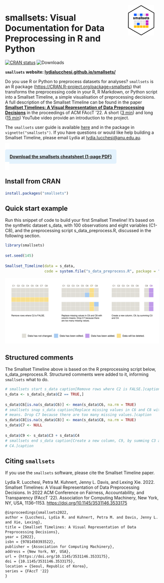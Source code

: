 
<img src="man/figures/hex_sticker.png" width="17%" style="float:right; padding:15px" style="display: block; margin: auto 0 auto auto;" />

# smallsets: Visual Documentation for Data Preprocessing in R and Python

[![CRAN
status](https://www.r-pkg.org/badges/version/smallsets)](https://CRAN.R-project.org/package=smallsets)
![Downloads](https://cranlogs.r-pkg.org/badges/grand-total/smallsets)

**`smallsets` website:
[lydialucchesi.github.io/smallsets/](https://lydialucchesi.github.io/smallsets/)**

Do you use R or Python to preprocess datasets for analyses? `smallsets`
is an R package (<https://CRAN.R-project.org/package=smallsets>) that
transforms the preprocessing code in your R, R Markdown, or Python
script into a Smallset Timeline, a simple visualisation of preprocessing
decisions. A full description of the Smallset Timeline can be found in
the paper [**Smallset Timelines: A Visual Representation of Data
Preprocessing
Decisions**](https://dl.acm.org/doi/abs/10.1145/3531146.3533175) in the
proceedings of ACM FAccT ’22. A short ([3
min](https://www.youtube.com/watch?v=_fpn02h3IUo)) and long ([15
min](https://www.youtube.com/watch?v=I_ksOv6rj1Y)) YouTube video provide
an introduction to the project.

The `smallsets` user guide is available
[here](https://lydialucchesi.github.io/smallsets/articles/smallsets.html)
and in the package in `vignette("smallsets")`. If you have questions or
would like help building a Smallset Timeline, please email Lydia at
<lydia.lucchesi@anu.edu.au>.

<span style="background-color: #FFFFFF; padding: 5px;">   </span>

<span
style="background-color: #E3F2FD; padding: 15px; border-radius: 5px;">**[Download
the smallsets cheatsheet (1-page
PDF)](https://lydialucchesi.github.io/smallsets_cheatsheet/smallsets_cheatsheet.pdf)**
</span>

<span style="background-color: #FFFFFF; padding: 5px;">   </span>

## Install from CRAN

``` r
install.packages("smallsets")
```

## Quick start example

Run this snippet of code to build your first Smallset Timeline! It’s
based on the synthetic dataset s_data, with 100 observations and eight
variables (C1-C8), and the preprocessing script s_data_preprocess.R,
discussed in the following section.

``` r
library(smallsets)

set.seed(145)

Smallset_Timeline(data = s_data,
                  code = system.file("s_data_preprocess.R", package = "smallsets"))
```

![](man/figures/quick-start-example-1.png)

## Structured comments

The Smallset Timeline above is based on the R preprocessing script
below, s_data_preprocess.R. Structured comments were added to it,
informing `smallsets` what to do.

``` r
# smallsets start s_data caption[Remove rows where C2 is FALSE.]caption
s_data <- s_data[s_data$C2 == TRUE,]

s_data$C6[is.na(s_data$C6)] <- mean(s_data$C6, na.rm = TRUE)
# smallsets snap s_data caption[Replace missing values in C6 and C8 with column
# means. Drop C7 because there are too many missing values.]caption
s_data$C8[is.na(s_data$C8)] <- mean(s_data$C8, na.rm = TRUE)
s_data$C7 <- NULL

s_data$C9 <- s_data$C3 + s_data$C4
# smallsets end s_data caption[Create a new column, C9, by summing C3 and
# C4.]caption
```

## Citing `smallsets`

If you use the `smallsets` software, please cite the Smallset Timeline
paper.

Lydia R. Lucchesi, Petra M. Kuhnert, Jenny L. Davis, and Lexing Xie.
2022. Smallset Timelines: A Visual Representation of Data Preprocessing
Decisions. In 2022 ACM Conference on Fairness, Accountability, and
Transparency (FAccT ’22). Association for Computing Machinery, New York,
NY, USA, 1136–1153. <https://doi.org/10.1145/3531146.3533175>

    @inproceedings{smallsets2022, 
    author = {Lucchesi, Lydia R. and Kuhnert, Petra M. and Davis, Jenny L. and Xie, Lexing}, 
    title = {Smallset Timelines: A Visual Representation of Data Preprocessing Decisions}, 
    year = {2022}, 
    isbn = {9781450393522}, 
    publisher = {Association for Computing Machinery}, 
    address = {New York, NY, USA}, 
    url = {https://doi.org/10.1145/3531146.3533175}, 
    doi = {10.1145/3531146.3533175}, 
    location = {Seoul, Republic of Korea}, 
    series = {FAccT '22}
    }
